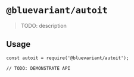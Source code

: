# `@bluevariant/autoit`

> TODO: description

## Usage

```
const autoit = require('@bluevariant/autoit');

// TODO: DEMONSTRATE API
```
